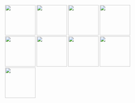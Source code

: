 
<img src="https://github.com/Nagendra07-moh/1-_Assesment/assets/62485736/cc8e4bd6-9175-4fdb-a252-8a077d8c812a" width="100"/>
<img src="https://github.com/Nagendra07-moh/1-_Assesment/assets/62485736/ca7957d4-2a02-44d4-9187-20859ec60f3e" width="100"/>
<img src="https://github.com/Nagendra07-moh/1-_Assesment/assets/62485736/297697ab-0018-4f51-93bb-a53cf517a800" width="100"/>
<img src="https://github.com/Nagendra07-moh/1-_Assesment/assets/62485736/61b42e1e-5b5b-44a1-a1fa-cf5821724c3d" width="100"/>
<img src="https://github.com/Nagendra07-moh/1-_Assesment/assets/62485736/3deb3b10-23e6-4550-9a94-3633f902d6f0" width="100"/>
<img src="https://github.com/Nagendra07-moh/1-_Assesment/assets/62485736/6d87faa1-40df-413a-ae68-5c41cb84c8b3" width="100"/>
<img src="https://github.com/Nagendra07-moh/1-_Assesment/assets/62485736/049dc1ac-17ac-4814-8437-292a71cd0c99" width="100"/>
<img src="https://github.com/Nagendra07-moh/1-_Assesment/assets/62485736/d93dd408-e353-49d6-8ca1-2da4cd17dc86" width="100"/>
<img src="https://github.com/Nagendra07-moh/1-_Assesment/assets/62485736/0ea0ec6a-f9bf-4459-a502-1add3ba0c5ec" width="100"/>
